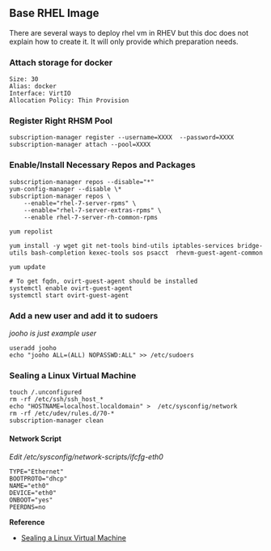 Base RHEL Image 
---------------

There are several ways to deploy rhel vm in RHEV but this doc does not explain how to create it. It will only provide which preparation needs.


### Attach storage for docker ###
```
Size: 30
Alias: docker
Interface: VirtIO
Allocation Policy: Thin Provision
```

### Register Right RHSM Pool ###

```
subscription-manager register --username=XXXX  --password=XXXX
subscription-manager attach --pool=XXXX
```

### Enable/Install Necessary Repos and Packages ###
```
subscription-manager repos --disable="*"
yum-config-manager --disable \*
subscription-manager repos \
    --enable="rhel-7-server-rpms" \
    --enable="rhel-7-server-extras-rpms" \
    --enable rhel-7-server-rh-common-rpms

yum repolist

yum install -y wget git net-tools bind-utils iptables-services bridge-utils bash-completion kexec-tools sos psacct  rhevm-guest-agent-common 

yum update

# To get fqdn, ovirt-guest-agent should be installed
systemctl enable ovirt-guest-agent
systemctl start ovirt-guest-agent
```

### Add a new user and add it to sudoers ###
*jooho is just example user*

```
useradd jooho
echo "jooho ALL=(ALL) NOPASSWD:ALL" >> /etc/sudoers
```

### Sealing a Linux Virtual Machine ###
```
touch /.unconfigured
rm -rf /etc/ssh/ssh_host_*
echo "HOSTNAME=localhost.localdomain" >  /etc/sysconfig/network 
rm -rf /etc/udev/rules.d/70-*
subscription-manager clean
```

#### Network Script ####
*Edit /etc/sysconfig/network-scripts/ifcfg-eth0*
```
TYPE="Ethernet"
BOOTPROTO="dhcp"
NAME="eth0"
DEVICE="eth0"
ONBOOT="yes"
PEERDNS=no
```

**Reference**
- [Sealing a Linux Virtual Machine](https://www.ovirt.org/documentation/vmm-guide/chap-Templates/)
